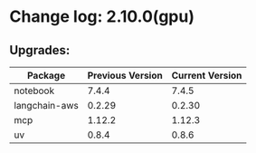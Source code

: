 # Change log: 2.10.0(gpu)

## Upgrades: 

Package | Previous Version | Current Version
---|---|---
notebook|7.4.4|7.4.5
langchain-aws|0.2.29|0.2.30
mcp|1.12.2|1.12.3
uv|0.8.4|0.8.6
